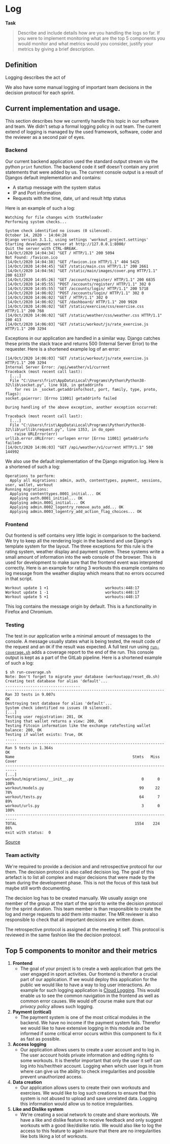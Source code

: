 # Log
**Task**
> Describe and include details how are you handling the logs so far. If you were to implement monitoring what are the top 5 components you would monitor and what metrics would you consider, justify your metrics by giving a brief description.   

## Definition
Logging describes the act of  


We also have some manual logging of important team decisions in the decision protocol for each sprint. 

## Current implementation and usage.
This section describes how we currently handle this topic in our software and team. We didn't setup a formal logging policy in out team. The current extend of logging is managed by the used framework, software, coder and the reviewer as a second pair of eyes.  

### Backend
Our current backend application used the standard output stream via the python `print` function. The backend code it self doesn't contain any print statements that were added by us. The current console output is a result of Djangos default implementation and contains:
* A startup message with the system status
* IP and Port information
* Requests with the time, date, url and result http status

Here is an example of such a log:
```
Watching for file changes with StatReloader
Performing system checks...

System check identified no issues (0 silenced).
October 14, 2020 - 14:04:28
Django version 3.1.1, using settings 'workout_project.settings'
Starting development server at http://127.0.0.1:8000/
Quit the server with CTRL-BREAK.
[14/Oct/2020 14:04:34] "GET / HTTP/1.1" 200 5094
Not Found: /favicon.ico
[14/Oct/2020 14:04:38] "GET /favicon.ico HTTP/1.1" 404 5425
[14/Oct/2020 14:04:45] "GET /static/main.css HTTP/1.1" 200 2661
[14/Oct/2020 14:04:56] "GET /static/main/images/cover.png HTTP/1.1" 200 61337
[14/Oct/2020 14:05:26] "GET /accounts/register/ HTTP/1.1" 200 6835
[14/Oct/2020 14:05:55] "POST /accounts/register/ HTTP/1.1" 302 0
[14/Oct/2020 14:05:55] "GET /accounts/login/ HTTP/1.1" 200 5718
[14/Oct/2020 14:06:02] "POST /accounts/login/ HTTP/1.1" 302 0
[14/Oct/2020 14:06:02] "GET / HTTP/1.1" 302 0
[14/Oct/2020 14:06:02] "GET /dashboard/ HTTP/1.1" 200 9920
[14/Oct/2020 14:06:02] "GET /static/exercise/css/exercise.css HTTP/1.1" 200 768
[14/Oct/2020 14:06:02] "GET /static/weather/css/weather.css HTTP/1.1" 200 413
[14/Oct/2020 14:06:03] "GET /static/workout/js/rate_exercise.js HTTP/1.1" 200 3294
```

Exceptions in our application are handled in a similar way. Django catches these prints the stack trace and returns 500 (Internal Server Error) to the requester. Here is a shortened example log of an error:
```
[14/Oct/2020 14:06:03] "GET /static/workout/js/rate_exercise.js HTTP/1.1" 200 3294
Internal Server Error: /api/weather/v1/current
Traceback (most recent call last):
  [...]
  File "C:\Users\frist\AppData\Local\Programs\Python\Python38-32\lib\socket.py", line 918, in getaddrinfo
    for res in _socket.getaddrinfo(host, port, family, type, proto, flags):
socket.gaierror: [Errno 11001] getaddrinfo failed

During handling of the above exception, another exception occurred:

Traceback (most recent call last):
  [...]
  File "C:\Users\frist\AppData\Local\Programs\Python\Python38-32\lib\urllib\request.py", line 1353, in do_open
    raise URLError(err)
urllib.error.URLError: <urlopen error [Errno 11001] getaddrinfo failed>
[14/Oct/2020 14:06:03] "GET /api/weather/v1/current HTTP/1.1" 500 144992
```

We also use the default implementation of the Django migration log. Here is a shortened of such a log: 
```
Operations to perform:
  Apply all migrations: admin, auth, contenttypes, payment, sessions, user, wallet, workout
Running migrations:
  Applying contenttypes.0001_initial... OK
  Applying auth.0001_initial... OK
  Applying admin.0001_initial... OK
  Applying admin.0002_logentry_remove_auto_add... OK
  Applying admin.0003_logentry_add_action_flag_choices... OK
```

### Frontend
Out frontend is self contains very little logic in comparison to the backend. We try to keep all the rendering logic in the backend and use Django's template system for the layout. The three exceptions for this rule is the rating system, weather display and payment system. These systems write a small amount of information into the web console of the browser. This is used for development to make sure that the frontend event was interpreted correctly. Here is an example for rating 3 workouts this example contains no log message from the weather display which means that no errors occurred in that script.
```
Workout update 1 +1                         workouts:448:17
Workout update 1 -1                         workouts:448:17
Workout update 5 +1                         workouts:448:17
```   

This log contains the message origin by default. This is a functionality in Firefox and Chromium.

### Testing
The test in our application write a minimal amount of messages to the console. A message usually states what is being tested, the result code of the request and an `OK` if the result was expected. A full test run using [`run-coverage.sh`](run-coverage.sh) adds a coverage report to the end of the run. This console output is kept as a part of the GitLab pipeline. Here is a shortened example of such a log:

```
$ sh run-coverage.sh
Note: Don't forget to migrate your database (workoutapp/reset_db.sh)
Creating test database for alias 'default'...
.................................
----------------------------------------------------------------------
Ran 33 tests in 9.007s
OK
Destroying test database for alias 'default'...
System check identified no issues (0 silenced).
[...]
Testing user registration: 201, OK
Testing that wallet returns a view: 200, OK
Testing Fitcoin information like the exchange rateTesting wallet balance: 200, OK
Testing if wallet exists: True, OK
.....
----------------------------------------------------------------------
Ran 5 tests in 1.364s
OK
Name                                                    Stmts   Miss  Cover
---------------------------------------------------------------------------
[...]
workout/migrations/__init__.py                              0      0   100%
workout/models.py                                          99     22    78%
workout/tests.py                                           64      7    89%
workout/urls.py                                             3      0   100%
---------------------------------------------------------------------------
TOTAL                                                    1554    224    86%
exit with status:  0
```
[Source](https://gitlab.com/xFrednet/t-302-honn-2020-team-9/-/jobs/777881562)

### Team activity
We're required to provide a decision and and retrospective protocol for our them. The decision protocol is also called decision log. The goal of this artefact is to list all complex and major decisions that were made by the team during the development phase. This is not the focus of this task but maybe still worth documenting.

The decision log has to be created manually. We usually assign one member of the group at the start of the sprint to write the decision protocol for the sprint duration. This team member is than responsible to create the log and merge requests to add them into master. The MR reviewer is also responsible to check that all important decisions are written down.

The retrospective protocol is assigned at the meeting it self. This protocol is reviewed in the same fashion like the decision protocol.

## Top 5 components to monitor and their metrics
1. **Frontend**
    * The goal of your project is to create a web application that gets the user engaged in sport activities. Our frontend is therefor a crucial part of our application. If we would deploy this application for the public we would like to have a way to log user interactions. An example for such logging application is [Cloud Logging](https://cloud.google.com/logging/docs). This would enable us to see the common navigation in the frontend as well as common error causes. We would off course make sure that our _privacy policy_ allows such logging. 
2. **Payment (critical)**
    * The payment system is one of the most critical modules in the backend. We have no income if the payment system fails. Therefor we would like to have extensive logging in this module and be informed if some critical error occurs within this component to fix it as fast as possible.
3. **Access logging**
    * Our application allows users to create a user account and to log in. The user account holds private information and editing rights to some workouts. It is therefor important that only the user it self can log into his/her/their account. Logging when which user logs in from where can give us the ability to check irregularities and possible prevent unauthorized access. 
4. **Data creation**
    * Our application allows users to create their own workouts and exercises. We would like to log such creations to ensure that this system is not abused to upload and save unrelated data. Logging this information would allow us to notice irregularities.  
5. **Like and Dislike system**
    * We're creating a social network to create and share workouts. We have a like and dislike feature to receive feedback and only suggest workouts with a good like/dislike ratio. We would also like to log the access to this feature to again insure that there are no irregularities like bots liking a lot of workouts.
